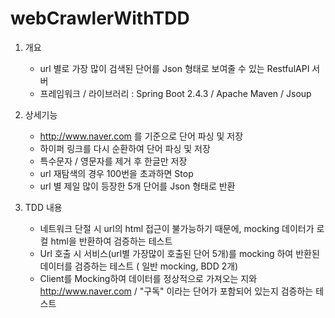 # webCrawlerWithTDD

1. 개요
   - url 별로 가장 많이 검색된 단어를 Json 형태로 보여줄 수 있는 RestfulAPI 서버
   - 프레임워크 / 라이브러리 : Spring Boot 2.4.3 / Apache Maven / Jsoup

2. 상세기능
   - http://www.naver.com 를 기준으로 단어 파싱 및 저장
   - 하이퍼 링크를 다시 순환하여 단어 파싱 및 저장
   - 특수문자 / 영문자를 제거 후 한글만 저장
   - url 재탐색의 경우 100번을 초과하면 Stop
   - url 별 제일 많이 등장한 5개 단어를 Json 형태로 반환
   
3. TDD 내용
   - 네트워크 단절 시 url의 html 접근이 불가능하기 때문에, mocking 데이터가 로컬 html을 반환하여 검증하는 테스트
   - Url 호출 시 서비스(url별 가장많이 호출된 단어 5개)를 mocking 하여 반환된 데이터를 검증하는 테스트 ( 일반 mocking, BDD 2개)
   - Client를 Mocking하여 데이터를 정상적으로 가져오는 지와 http://www.naver.com / "구독" 이라는 단어가 포함되어 있는지 검증하는 테스트

